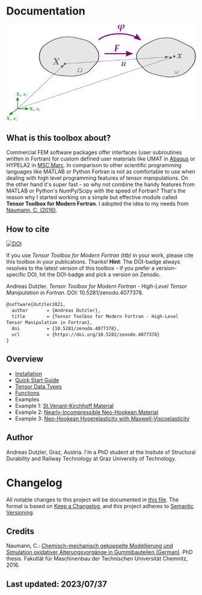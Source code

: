 # Documentation

![Tensor Toolbox for Modern Fortran](images/deformation.png)

## What is this toolbox about?

Commercial FEM software packages offer interfaces (user subroutines written in Fortran) for custom defined user materials like UMAT in [Abaqus](https://www.3ds.com/products-services/simulia/products/abaqus/) or HYPELA2 in [MSC.Marc](http://www.mscsoftware.com/product/marc). In comparison to other scientific programming languages like MATLAB or Python Fortran is not as comfortable to use when dealing with high level programming features of tensor manipulations. On the other hand it's super fast - so why not combine the handy features from MATLAB or Python's NumPy/Scipy with the speed of Fortran? That's the reason why I started working on a simple but effective module called **Tensor Toolbox for Modern Fortran**. I adopted the idea to my needs from [Naumann, C. (2016)](http://nbn-resolving.de/urn:nbn:de:bsz:ch1-qucosa-222075).

## How to cite

[![DOI](https://zenodo.org/badge/DOI/10.5281/zenodo.4077378.svg)](https://doi.org/10.5281/zenodo.4077378)

If you use *Tensor Toolbox for Modern Fortran (ttb)* in your work, please cite this toolbox in your publications. Thanks! **Hint**: The DOI-badge always resolves to the latest version of this toolbox - if you prefer a version-specific DOI, hit the DOI-badge and pick a version on Zenodo.

Andreas Dutzler. *Tensor Toolbox for Modern Fortran - High-Level Tensor Manipulation in Fortran*. DOI: 10.5281/zenodo.4077378.

```
@software{dutzler2021,
  author       = {Andreas Dutzler},
  title        = {Tensor Toolbox for Modern Fortran - High-Level Tensor Manipulation in Fortran},
  doi          = {10.5281/zenodo.4077378},
  url          = {https://doi.org/10.5281/zenodo.4077378}
}
```

## Overview
- [Installation](installation.md)
- [Quick Start Guide](quickstartguide.md)
- [Tensor Data Types](tensordatatypes.md)
- [Functions](functions.md)
- Examples
- Example 1: [St.Venant-Kirchhoff Material](example_stvenantkirchhoff.md)
- Example 2: [Nearly-Incompressible Neo-Hookean Material](example_neohooke.md)
- Example 3: [Neo-Hookean Hyperelasticity with Maxwell-Viscoelasticity](examples/hypela2_nonlinear_viscoelasticity.f)

## Author
Andreas Dutzler, Graz, Austria.
I'm a PhD student at the Insitute of Structural Durability and Railway Technology at Graz University of Technology.

# Changelog
All notable changes to this project will be documented in [this file](https://github.com/adtzlr/ttb/blob/main/CHANGELOG.md). The format is based on [Keep a Changelog](https://keepachangelog.com/en/1.0.0/), and this project adheres to [Semantic Versioning](https://semver.org/spec/v2.0.0.html).

## Credits
Naumann, C.: [Chemisch-mechanisch gekoppelte Modellierung und Simulation oxidativer Alterungsvorgänge in Gummibauteilen (German)](http://nbn-resolving.de/urn:nbn:de:bsz:ch1-qucosa-222075). PhD thesis. Fakultät für Maschinenbau der Technischen Universität Chemnitz, 2016.

## Last updated: 2023/07/37
